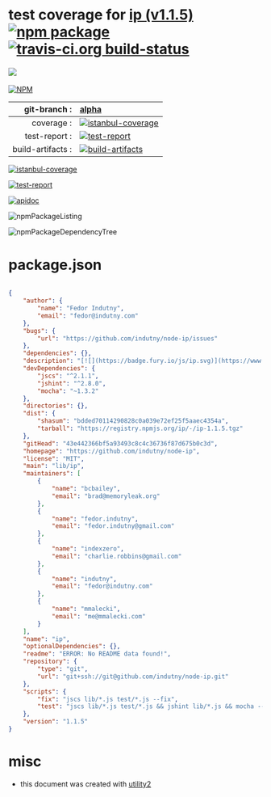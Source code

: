 # test coverage for  [ip (v1.1.5)](https://github.com/indutny/node-ip)  [![npm package](https://img.shields.io/npm/v/npmtest-ip.svg?style=flat-square)](https://www.npmjs.org/package/npmtest-ip) [![travis-ci.org build-status](https://api.travis-ci.org/npmtest/node-npmtest-ip.svg)](https://travis-ci.org/npmtest/node-npmtest-ip)
#### [![](https://badge.fury.io/js/ip.svg)](https://www.npmjs.com/package/ip)

[![NPM](https://nodei.co/npm/ip.png?downloads=true)](https://www.npmjs.com/package/ip)

| git-branch : | [alpha](https://github.com/npmtest/node-npmtest-ip/tree/alpha)|
|--:|:--|
| coverage : | [![istanbul-coverage](https://npmtest.github.io/node-npmtest-ip/build/coverage.badge.svg)](https://npmtest.github.io/node-npmtest-ip/build/coverage.html/index.html)|
| test-report : | [![test-report](https://npmtest.github.io/node-npmtest-ip/build/test-report.badge.svg)](https://npmtest.github.io/node-npmtest-ip/build/test-report.html)|
| build-artifacts : | [![build-artifacts](https://npmtest.github.io/node-npmtest-ip/glyphicons_144_folder_open.png)](https://github.com/npmtest/node-npmtest-ip/tree/gh-pages/build)|

[![istanbul-coverage](https://npmtest.github.io/node-npmtest-ip/build/screenCapture.buildCustomOrg.browser.coverage.html.png)](https://npmtest.github.io/node-npmtest-ip/build/coverage.html/index.html)

[![test-report](https://npmtest.github.io/node-npmtest-ip/build/screenCapture.buildCustomOrg.browser.%252Fhome%252Ftravis%252Fbuild%252Fnpmtest%252Fnode-npmtest-ip%252Ftmp%252Fbuild%252Ftest-report.html.png)](https://npmtest.github.io/node-npmtest-ip/build/test-report.html)

[![apidoc](https://npmdoc.github.io/node-npmdoc-ip/build/screenCapture.buildApidoc.browser.%252Fhome%252Ftravis%252Fbuild%252Fnpmdoc%252Fnode-npmdoc-ip%252Ftmp%252Fbuild%252Fapidoc.html.png)](https://npmdoc.github.io/node-npmdoc-ip/build/apidoc.html)

![npmPackageListing](https://npmtest.github.io/node-npmtest-ip/build/screenCapture.npmPackageListing.svg)

![npmPackageDependencyTree](https://npmtest.github.io/node-npmtest-ip/build/screenCapture.npmPackageDependencyTree.svg)



# package.json

```json

{
    "author": {
        "name": "Fedor Indutny",
        "email": "fedor@indutny.com"
    },
    "bugs": {
        "url": "https://github.com/indutny/node-ip/issues"
    },
    "dependencies": {},
    "description": "[![](https://badge.fury.io/js/ip.svg)](https://www.npmjs.com/package/ip)",
    "devDependencies": {
        "jscs": "^2.1.1",
        "jshint": "^2.8.0",
        "mocha": "~1.3.2"
    },
    "directories": {},
    "dist": {
        "shasum": "bdded70114290828c0a039e72ef25f5aaec4354a",
        "tarball": "https://registry.npmjs.org/ip/-/ip-1.1.5.tgz"
    },
    "gitHead": "43e442366bf5a93493c8c4c36736f87d675b0c3d",
    "homepage": "https://github.com/indutny/node-ip",
    "license": "MIT",
    "main": "lib/ip",
    "maintainers": [
        {
            "name": "bcbailey",
            "email": "brad@memoryleak.org"
        },
        {
            "name": "fedor.indutny",
            "email": "fedor.indutny@gmail.com"
        },
        {
            "name": "indexzero",
            "email": "charlie.robbins@gmail.com"
        },
        {
            "name": "indutny",
            "email": "fedor@indutny.com"
        },
        {
            "name": "mmalecki",
            "email": "me@mmalecki.com"
        }
    ],
    "name": "ip",
    "optionalDependencies": {},
    "readme": "ERROR: No README data found!",
    "repository": {
        "type": "git",
        "url": "git+ssh://git@github.com/indutny/node-ip.git"
    },
    "scripts": {
        "fix": "jscs lib/*.js test/*.js --fix",
        "test": "jscs lib/*.js test/*.js && jshint lib/*.js && mocha --reporter spec test/*-test.js"
    },
    "version": "1.1.5"
}
```



# misc
- this document was created with [utility2](https://github.com/kaizhu256/node-utility2)
